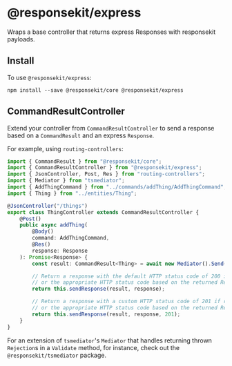 # @responsekit/express
Wraps a base controller that returns express Responses with responsekit payloads.

## Install
To use `@responsekit/express`:

```
npm install --save @responsekit/core @responsekit/express
```

## CommandResultController
Extend your controller from `CommandResultController` to send a response based on a `CommandResult` and an express `Response`.

For example, using `routing-controllers`:

```ts
import { CommandResult } from "@responsekit/core";
import { CommandResultController } from "@responsekit/express";
import { JsonController, Post, Res } from "routing-controllers";
import { Mediator } from "tsmediator";
import { AddThingCommand } from "../commands/addThing/AddThingCommand";
import { Thing } from "../entities/Thing";

@JsonController("/things")
export class ThingController extends CommandResultController {
    @Post()
    public async addThing(
        @Body()
        command: AddThingCommand,
        @Res()
        response: Response
    ): Promise<Response> {
        const result: CommandResult<Thing> = await new Mediator().Send("AddThingHandler", command);

        // Return a response with the default HTTP status code of 200 if result was successful
        // or the appropriate HTTP status code based on the returned Rejection.
        return this.sendResponse(result, response);

        // Return a response with a custom HTTP status code of 201 if result was successful
        // or the appropriate HTTP status code based on the returned Rejection.
        return this.sendResponse(result, response, 201);
    }
}
```

For an extension of `tsmediator`'s `Mediator` that handles returning thrown `Rejection`s in a `Validate` method, for instance, check out the `@responsekit/tsmediator` package.